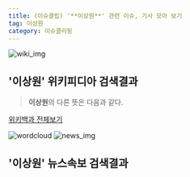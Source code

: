 ```yaml
---
title: (이슈클립) '**이상원**' 관련 이슈, 기사 모아 보기
tag: 이상원
category: 이슈클리핑
---
```

![wiki_img](https://user-images.githubusercontent.com/42597476/44503234-41136a80-a6d0-11e8-9071-6fc6418eafe4.png)
## **'**이상원**'** 위키피디아 검색결과
>**이상원**의 다른 뜻은 다음과 같다.

<a href="https://ko.wikipedia.org/wiki/이상원" target="_blank">위키백과 전체보기</a>

![wordcloud](https://s3.ap-northeast-2.amazonaws.com/lyrics101-wordcloud/2018-09-18-1537251933.png)
![news_img](https://user-images.githubusercontent.com/42597476/44507050-1206f400-a6e4-11e8-8d98-7ffbfebb353f.png)
## **'**이상원**'** 뉴스속보 검색결과

